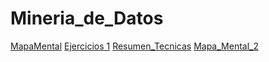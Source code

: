 # Mineria_de_Datos

[MapaMental](https://github.com/MarleneCalderon/Mineria_de_Datos/blob/master/MapaMental_1_1811330.pdf)
[Ejercicios 1](https://github.com/MarleneCalderon/Mineria_de_Datos/blob/master/Ejercicios%201.pdf)
[Resumen_Tecnicas](https://github.com/MarleneCalderon/Mineria_de_Datos/blob/master/Resumenes_Tecnicas_1811330.pdf)
[Mapa_Mental_2](https://github.com/MarleneCalderon/Mineria_de_Datos/blob/master/MapaMental_2_1811330.pdf)
